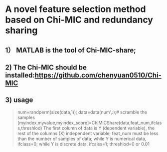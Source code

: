 # A novel feature selection method based on Chi-MIC and redundancy sharing

## 1） MATLAB is the tool of Chi-MIC-share;

## 2) The Chi-MIC should be installed:https://github.com/chenyuan0510/Chi-MIC

## 3) usage

   > num=randperm(size(data,1));
   > data=data(num',:);# scramble the samples
   >[myindex,myvalue,myindex_score]=ChiMICShare(data,feat_num,ifclass,threshlod)
    The first column of data is Y (dependent variable), the rest of the columns (X) independent variable;
    feat_num must be less than the  number of samples of data;
    while Y is numerical data, ifclass=0; while Y is discrete data, ifcalss=1;
    threshlod=0 or 0.01
 
